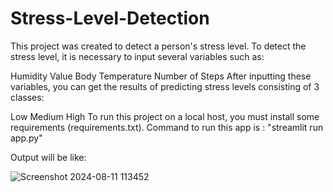 <h1>Stress-Level-Detection</h1>

This project was created to detect a person's stress level. To detect the stress level, it is necessary to input several variables such as:

Humidity Value
Body Temperature
Number of Steps
After inputting these variables, you can get the results of predicting stress levels consisting of 3 classes:

Low
Medium
High
To run this project on a local host, you must install some requirements (requirements.txt).
Command to run this app is : "streamlit run app.py"

Output will be like: 

![Screenshot 2024-08-11 113452](https://github.com/user-attachments/assets/4cd60e0a-4496-4294-9532-eae1fe872f3a)

